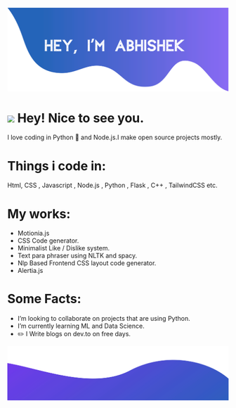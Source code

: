 ![alt text](./img/top.svg)

<h1><img src="https://emojis.slackmojis.com/emojis/images/1531849430/4246/blob-sunglasses.gif?1531849430" width="30"/> Hey! Nice to see you.</h1>

I love coding in Python :snake: and Node.js.I make open source projects mostly.

# Things i code in:

Html, CSS , Javascript , Node.js , Python , Flask , C++ , TailwindCSS etc.


# My works:

+ Motionia.js
+ CSS Code generator.
+ Minimalist Like / Dislike system.
+ Text para phraser using NLTK and spacy.
+ Nlp Based Frontend CSS layout code generator.
+ Alertia.js


# Some Facts:
- I’m looking to collaborate on projects that are using Python.
- I’m currently learning ML and Data Science.
- :pencil2: I Write blogs on dev.to on free days.

![alt text](./img/bottom.svg)
